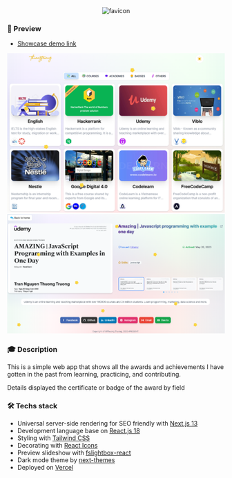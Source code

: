 <div align="center">
    <img src="https://github.com/thuongtruong1009/awards/assets/71834167/5eb59d8b-a71f-407b-8833-26a3c5afdd3f" alt="favicon" />
</div>

### 🌅 Preview

- [Showcase demo link](https://awards.thuongtruong.me)

<img src="./public/preview_1.png" alt="preview 1" width="1000"/>

<img src="./public/preview_2.png" alt="preview 2" width="1000"/>

### 🎓 Description

This is a simple web app that shows all the awards and achievements I have gotten in the past from learning, practicing, and contributing.

Details displayed the certificate or badge of the award by field

### 🛠️ Techs stack

- Universal server-side rendering for SEO friendly with [Next.js 13](https://nextjs.org/)
- Development language base on [React.js 18](https://reactjs.org/)
- Styling with [Tailwind CSS](https://tailwindcss.com/)
- Decorating with [React Icons](https://react-icons.github.io/react-icons/)
- Preview slideshow with [fslightbox-react](https://fslightbox.com/react)
- Dark mode theme by [next-themes](https://npmjs.com/package/next-themes/)
- Deployed on [Vercel](https://vercel.com/)

<!-- ### Reference
- [Image grid Facebook style](https://github.com/Expertizo/react-fb-image-grid)
-->
